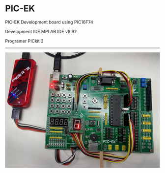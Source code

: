 # PIC-EK
PIC-EK Development board using PIC16F74

Development IDE MPLAB IDE v8.92

Programer PICkit 3

<hr/>

![alt text][def1]

[def1]: images/picex.jpg
